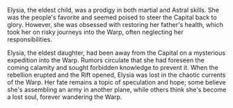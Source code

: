 Elysia, the eldest child, was a prodigy in both martial and Astral skills. She was the people's favorite and seemed poised to steer the Capital back to glory. However, she was obsessed with restoring her father's health, which took her on risky journeys into the Warp, often neglecting her responsibilities.

Elysia, the eldest daughter, had been away from the Capital on a mysterious expedition into the Warp. Rumors circulate that she had foreseen the coming calamity and sought forbidden knowledge to prevent it. When the rebellion erupted and the Rift opened, Elysia was lost in the chaotic currents of the Warp. Her fate remains a topic of speculation and hope; some believe she's assembling an army in another plane, while others think she's become a lost soul, forever wandering the Warp.